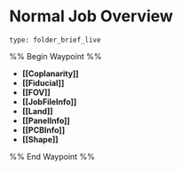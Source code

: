 # Normal Job Overview
 
```ccard
type: folder_brief_live
```


%% Begin Waypoint %%
- **[[Coplanarity]]**
- **[[Fiducial]]**
- **[[FOV]]**
- **[[JobFileInfo]]**
- **[[Land]]**
- **[[PanelInfo]]**
- **[[PCBInfo]]**
- **[[Shape]]**

%% End Waypoint %%